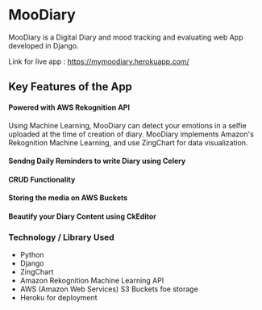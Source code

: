 # MooDiary

MooDiary is a Digital Diary and mood tracking and evaluating web App developed in Django.

Link for live app : https://mymoodiary.herokuapp.com/
<h2>Key Features of the App</h2>
<h4>Powered with AWS Rekognition API </h4>
Using Machine Learning, MooDiary can detect your emotions in a selfie uploaded at the time of creation of diary.
MooDiary implements Amazon's Rekognition Machine Learning, and use ZingChart for data visualization.

<h4>Sendng Daily Reminders to write Diary using Celery</h4>
<h4>CRUD Functionality</h4>
<h4>Storing the media on AWS Buckets</h4>
<h4>Beautify your Diary Content using CkEditor</h4>

<h3>Technology / Library Used</h3>
<ul>  
  <li>Python</li>
  <li>Django</li>
  <li>ZingChart</li>
  <li>Amazon Rekognition Machine Learning API</li>
  <li> AWS (Amazon Web Services) S3 Buckets foe storage </li>
  <li> Heroku for deployment</li>
  </ul  


